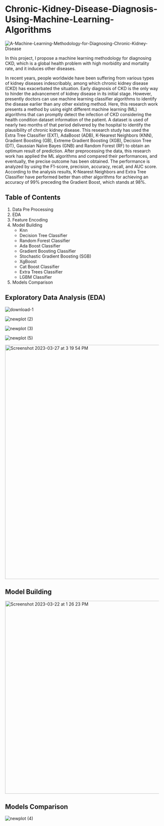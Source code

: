 # Chronic-Kidney-Disease-Diagnosis-Using-Machine-Learning-Algorithms

![A-Machine-Learning-Methodology-for-Diagnosing-Chronic-Kidney-Disease](https://user-images.githubusercontent.com/128668596/228056834-82a9f7be-bbff-462b-b13c-d0ed0a1ac7c3.jpg)

In this project, I propose a machine learning methodology for diagnosing CKD, which is a global health problem with high morbidity and mortality rate, and it induces other diseases.

In recent years, people worldwide have been suffering from various types of kidney diseases indescribably, among which chronic kidney disease (CKD) has exacerbated the situation. Early diagnosis of CKD is the only way to hinder the advancement of kidney disease in its initial stage. However, presently doctors can use machine learning classifier algorithms to identify the disease earlier than any other existing method. Here, this research work presents a method by using eight different machine learning (ML) algorithms that can promptly detect the infection of CKD considering the health condition dataset information of the patient. A dataset is used of nearly two months of that period delivered by the hospital to identify the plausibility of chronic kidney disease. This research study has used the Extra Tree Classifier (EXT), AdaBoost (ADB), K-Nearest Neighbors (KNN), Gradient Boosting (GB), Extreme Gradient Boosting (XGB), Decision Tree (DT), Gaussian Naïve Bayes (GNB) and Random Forest (RF) to obtain an optimum result of prediction. After preprocessing the data, this research work has applied the ML algorithms and compared their performances, and eventually, the precise outcome has been obtained. The performance is analyzed by using the F1-score, precision, accuracy, recall, and AUC score. According to the analysis results, K-Nearest Neighbors and Extra Tree Classifier have performed better than other algorithms for achieving an accuracy of 99% preceding the Gradient Boost, which stands at 98%.

## Table of Contents
1. Data Pre Processing
2. EDA
3. Feature Encoding
4. Model Building
    * Knn
    * Decision Tree Classifier
    * Random Forest Classifier
    * Ada Boost Classifier
    * Gradient Boosting Classifier
    * Stochastic Gradient Boosting (SGB)
    * XgBoost
    * Cat Boost Classifier
    * Extra Trees Classifier
    * LGBM Classifier
5. Models Comparison


## Exploratory Data Analysis (EDA)
![download-1](https://user-images.githubusercontent.com/96882935/227001408-3185a485-6328-4542-a67d-710c049355f0.png)


![newplot (2)](https://user-images.githubusercontent.com/96882935/227001528-40ffce2d-1f0c-4d38-bb57-7991fb34a6a2.png)


![newplot (3)](https://user-images.githubusercontent.com/96882935/227001592-a57bf44a-46f0-4a47-8d6f-4acbd5ec5b16.png)

![newplot (5)](https://user-images.githubusercontent.com/128668596/228057912-b3537c0a-5b9e-4b25-88bf-d5a9639df46f.png)

<img width="765" alt="Screenshot 2023-03-27 at 3 19 54 PM" src="https://user-images.githubusercontent.com/128668596/228058052-89cfa1e2-ac05-4bdf-97c1-651987122467.png">

## Model Building
<img width="630" alt="Screenshot 2023-03-22 at 1 26 23 PM" src="https://user-images.githubusercontent.com/96882935/227002024-72adb4be-a6b6-4ba1-8a74-7e7b6a6e41a8.png">


## Models Comparison

![newplot (4)](https://user-images.githubusercontent.com/96882935/227002113-3d34e4c9-45d1-4d55-ac05-050426ad64e6.png)
